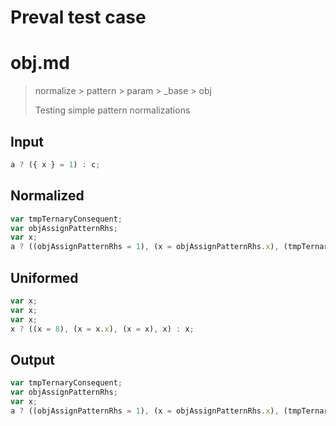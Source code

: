 # Preval test case

# obj.md

> normalize > pattern > param > _base > obj
>
> Testing simple pattern normalizations

## Input

`````js filename=intro
a ? ({ x } = 1) : c;
`````

## Normalized

`````js filename=intro
var tmpTernaryConsequent;
var objAssignPatternRhs;
var x;
a ? ((objAssignPatternRhs = 1), (x = objAssignPatternRhs.x), (tmpTernaryConsequent = x), tmpTernaryConsequent) : c;
`````

## Uniformed

`````js filename=intro
var x;
var x;
var x;
x ? ((x = 8), (x = x.x), (x = x), x) : x;
`````

## Output

`````js filename=intro
var tmpTernaryConsequent;
var objAssignPatternRhs;
var x;
a ? ((objAssignPatternRhs = 1), (x = objAssignPatternRhs.x), (tmpTernaryConsequent = x), tmpTernaryConsequent) : c;
`````
